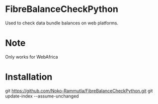 # FibreBalanceCheckPython
Used to check data bundle balances on web platforms. 

# Note
Only works for WebAfrica

# Installation
git https://github.com/Noko-Rammutla/FibreBalanceCheckPython.git
git update-index --assume-unchanged